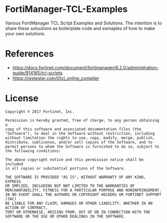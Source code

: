 # FortiManager-TCL-Examples
Various FortiManager TCL Script Examples and Solutions. The intention is to share these soluutions as boilerplate code and exmaples of how to make your own solutions.

# References
 - https://docs.fortinet.com/document/fortimanager/6.2.0/administration-guide/914165/tcl-scripts
 - https://rextester.com/l/tcl_online_compiler 

# License
```
Copyright © 2017 Fortinet, Inc.

Permission is hereby granted, free of charge, to any person obtaining a
copy of this software and associated documentation files (the
"Software"), to deal in the Software without restriction, including
without limitation the rights to use, copy, modify, merge, publish,
distribute, sublicense, and/or sell copies of the Software, and to
permit persons to whom the Software is furnished to do so, subject to
the following conditions:

The above copyright notice and this permission notice shall be included
in all copies or substantial portions of the Software.

THE SOFTWARE IS PROVIDED "AS IS", WITHOUT WARRANTY OF ANY KIND, EXPRESS
OR IMPLIED, INCLUDING BUT NOT LIMITED TO THE WARRANTIES OF
MERCHANTABILITY, FITNESS FOR A PARTICULAR PURPOSE AND NONINFRINGEMENT.
IN NO EVENT SHALL THE AUTHORS OR COPYRIGHT HOLDERS OR FORTINET SUPPORT (TAC) 
BE LIABLE FOR ANY CLAIM, DAMAGES OR OTHER LIABILITY, WHETHER IN AN ACTION OF CONTRACT,
TORT OR OTHERWISE, ARISING FROM, OUT OF OR IN CONNECTION WITH THE
SOFTWARE OR THE USE OR OTHER DEALINGS IN THE SOFTWARE.
```
